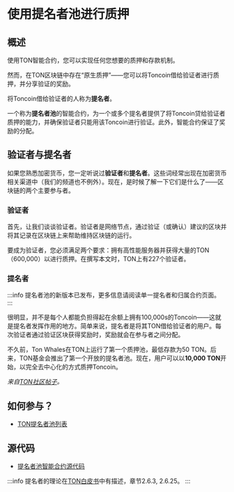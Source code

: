 # 使用提名者池进行质押

## 概述

使用TON智能合约，您可以实现任何您想要的质押和存款机制。

然而，在TON区块链中存在“原生质押”——您可以将Toncoin借给验证者进行质押，并分享验证的奖励。

将Toncoin借给验证者的人称为**提名者**。

一个称为**提名者池**的智能合约，为一个或多个提名者提供了将Toncoin贷给验证者质押的能力，并确保验证者只能用该Toncoin进行验证。此外，智能合约保证了奖励的分配。

## 验证者与提名者

如果您熟悉加密货币，您一定听说过**验证者**和**提名者**。这些词经常出现在加密货币相关渠道中（我们的频道也不例外）。现在，是时候了解一下它们是什么了——区块链的两个主要参与者。

### 验证者

首先，让我们谈谈验证者。验证者是网络节点，通过验证（或确认）建议的区块并将其记录在区块链上来帮助维持区块链的运行。

要成为验证者，您必须满足两个要求：拥有高性能服务器并获得大量的TON（600,000）以进行质押。在撰写本文时，TON上有227个验证者。

### 提名者

:::info
提名者池的新版本已发布，更多信息请阅读单一提名者和归属合约页面。
:::

很明显，并不是每个人都能负担得起在余额上拥有100,000s的Toncoin——这就是提名者发挥作用的地方。简单来说，提名者是将其TON借给验证者的用户。每次验证者通过验证区块获得奖励时，奖励就会在参与者之间分配。

不久前，Ton Whales在TON上运行了第一个质押池，最低存款为50 TON。后来，TON基金会推出了第一个开放的提名者池。现在，用户可以以**10,000 TON**开始，以完全去中心化的方式质押Toncoin。

_来自[TON社区帖子](https://t.me/toncoin/543)。_

## 如何参与？

- [TON提名者池列表](https://tonvalidators.org/)

## 源代码

- [提名者池智能合约源代码](https://github.com/ton-blockchain/nominator-pool)

:::info
提名者的理论在[TON白皮书](https://docs.ton.org/ton.pdf)中有描述，章节2.6.3, 2.6.25。
:::
